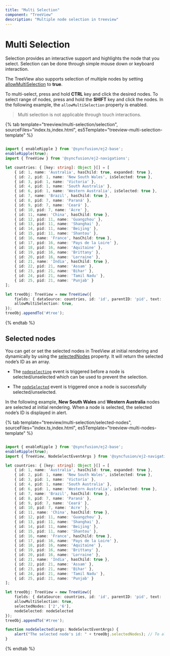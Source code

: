 ```yaml
---
title: "Multi Selection"
component: "TreeView"
description: "Multiple node selection in treeview"
---
```


# Multi Selection

Selection provides an interactive support and highlights the node that you select. Selection can be done through simple mouse down or keyboard interaction.

The TreeView also supports selection of multiple nodes by setting [allowMultiSelection](../api/treeview#allowmultiselection) to **true**.

To multi-select, press and hold **CTRL** key and click the desired nodes. To select range of nodes, press and hold the **SHIFT** key and click the nodes.
In the following example, the `allowMultiSelection` property is enabled.

> Multi selection is not applicable through touch interactions.

{% tab template="treeview/multi-selection/selection", sourceFiles="index.ts,index.html", es5Template="treeview-multi-selection-template" %}

```typescript

import { enableRipple } from '@syncfusion/ej2-base';
enableRipple(true);
import { TreeView } from '@syncfusion/ej2-navigations';

let countries: { [key: string]: Object }[] = [
    { id: 1, name: 'Australia', hasChild: true, expanded: true },
    { id: 2, pid: 1, name: 'New South Wales', isSelected: true },
    { id: 3, pid: 1, name: 'Victoria' },
    { id: 4, pid: 1, name: 'South Australia' },
    { id: 6, pid: 1, name: 'Western Australia', isSelected: true },
    { id: 7, name: 'Brazil', hasChild: true },
    { id: 8, pid: 7, name: 'Paraná' },
    { id: 9, pid: 7, name: 'Ceará' },
    { id: 10, pid: 7, name: 'Acre' },
    { id: 11, name: 'China', hasChild: true },
    { id: 12, pid: 11, name: 'Guangzhou' },
    { id: 13, pid: 11, name: 'Shanghai' },
    { id: 14, pid: 11, name: 'Beijing' },
    { id: 15, pid: 11, name: 'Shantou' },
    { id: 16, name: 'France', hasChild: true },
    { id: 17, pid: 16, name: 'Pays de la Loire' },
    { id: 18, pid: 16, name: 'Aquitaine' },
    { id: 19, pid: 16, name: 'Brittany' },
    { id: 20, pid: 16, name: 'Lorraine' },
    { id: 21, name: 'India', hasChild: true },
    { id: 22, pid: 21, name: 'Assam' },
    { id: 23, pid: 21, name: 'Bihar' },
    { id: 24, pid: 21, name: 'Tamil Nadu' },
    { id: 25, pid: 21, name: 'Punjab' }
];

let treeObj: TreeView = new TreeView({
    fields: { dataSource: countries, id: 'id', parentID: 'pid', text: 'name', hasChildren: 'hasChild', selected: 'isSelected' },
    allowMultiSelection: true,
});
treeObj.appendTo('#tree');


```

{% endtab %}

## Selected nodes

You can get or set the selected nodes in TreeView at initial rendering and dynamically by using the [selectedNodes](../api/treeview#selectednodes) property. It will return the selected node’s ID as an array.

* The [`nodeselecting`](../api/treeview#nodeselecting) event is triggered before a node is selected/unselected which can be used to prevent the selection.

* The [`nodeSelected`](../api/treeview#nodeselected) event is triggered once a node is successfully selected/unselected.

In the following example, **New South Wales** and **Western Australia** nodes are selected at initial rendering. When a node is selected, the selected node’s ID is displayed in alert.

{% tab template="treeview/multi-selection/selected-nodes", sourceFiles="index.ts,index.html", es5Template="treeview-multi-nodes-template" %}

```typescript

import { enableRipple } from '@syncfusion/ej2-base';
enableRipple(true);
import { TreeView, NodeSelectEventArgs } from '@syncfusion/ej2-navigations';

let countries: { [key: string]: Object }[] = [
    { id: 1, name: 'Australia', hasChild: true, expanded: true },
    { id: 2, pid: 1, name: 'New South Wales', isSelected: true },
    { id: 3, pid: 1, name: 'Victoria' },
    { id: 4, pid: 1, name: 'South Australia' },
    { id: 6, pid: 1, name: 'Western Australia', isSelected: true },
    { id: 7, name: 'Brazil', hasChild: true },
    { id: 8, pid: 7, name: 'Paraná' },
    { id: 9, pid: 7, name: 'Ceará' },
    { id: 10, pid: 7, name: 'Acre' },
    { id: 11, name: 'China', hasChild: true },
    { id: 12, pid: 11, name: 'Guangzhou' },
    { id: 13, pid: 11, name: 'Shanghai' },
    { id: 14, pid: 11, name: 'Beijing' },
    { id: 15, pid: 11, name: 'Shantou' },
    { id: 16, name: 'France', hasChild: true },
    { id: 17, pid: 16, name: 'Pays de la Loire' },
    { id: 18, pid: 16, name: 'Aquitaine' },
    { id: 19, pid: 16, name: 'Brittany' },
    { id: 20, pid: 16, name: 'Lorraine' },
    { id: 21, name: 'India', hasChild: true },
    { id: 22, pid: 21, name: 'Assam' },
    { id: 23, pid: 21, name: 'Bihar' },
    { id: 24, pid: 21, name: 'Tamil Nadu' },
    { id: 25, pid: 21, name: 'Punjab' }
];

let treeObj: TreeView = new TreeView({
    fields: { dataSource: countries, id: 'id', parentID: 'pid', text: 'name', hasChildren: 'hasChild' },
    allowMultiSelection: true,
    selectedNodes: ['2','6'],
    nodeSelected: nodeSelected
});
treeObj.appendTo('#tree');

function nodeSelected(args: NodeSelectEventArgs) {
    alert("The selected node's id: " + treeObj.selectedNodes); // To alert the selected node's id.
}

```

{% endtab %}